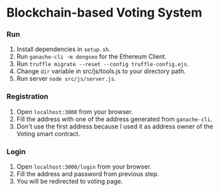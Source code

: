 # Blockchain-based Voting System

### Run
1. Install dependencies in ```setup.sh```.
2. Run ```ganache-cli -m dongseo``` for the Ethereum Client.
3. Run ```truffle migrate --reset --config truffle-config.ejs```.
4. Change ```dir``` variable in src/js/tools.js to your directory path.
5. Run server ```node src/js/server.js```.

### Registration
1. Open ```localhost:3000``` from your browser.
2. Fill the address with one of the address generated from ```ganache-cli```.
3. Don't use the first address because I used it as address owner of the Voting smart contract.

### Login
1. Open ```localhost:3000/login``` from your browser.
2. Fill the address and password from previous step.
3. You will be redirected to voting page.
